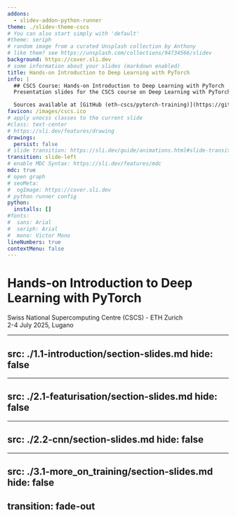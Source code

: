 ```yaml
---
addons:
  - slidev-addon-python-runner
theme: ./slidev-theme-cscs
# You can also start simply with 'default'
#theme: seriph
# random image from a curated Unsplash collection by Anthony
# like them? see https://unsplash.com/collections/94734566/slidev
background: https://cover.sli.dev
# some information about your slides (markdown enabled)
title: Hands-on Introduction to Deep Learning with PyTorch
info: |
  ## CSCS Course: Hands-on Introduction to Deep Learning with PyTorch
  Presentation slides for the CSCS course on Deep Learning with PyTorch.

  Sources available at [GitHub (eth-cscs/pytorch-training)](https://github.com/eth-cscs/pytorch-training)
favicon: /images/cscs.ico
# apply unocss classes to the current slide
#class: text-center
# https://sli.dev/features/drawing
drawings:
  persist: false
# slide transition: https://sli.dev/guide/animations.html#slide-transitions
transition: slide-left
# enable MDC Syntax: https://sli.dev/features/mdc
mdc: true
# open graph
# seoMeta:
#  ogImage: https://cover.sli.dev
# python runner config
python:
  installs: []
#fonts:
#  sans: Arial
#  seriph: Arial
#  mono: Victor Mono
lineNumbers: true
contextMenu: false
---
```


# Hands-on Introduction to Deep Learning with PyTorch

Swiss National Supercomputing Centre (CSCS) - ETH Zurich<br/>
2-4 July 2025, Lugano<br/>

<!--<div @click="$slidev.nav.next" class="mt-12 py-1" hover:bg="white op-10">-->
<!--  Press Space for next page <carbon:arrow-right />-->
<!--</div>-->

---
src: ./1.1-introduction/section-slides.md
hide: false
---

---
src: ./2.1-featurisation/section-slides.md
hide: false
---

---
src: ./2.2-cnn/section-slides.md
hide: false
---

---
src: ./3.1-more_on_training/section-slides.md
hide: false
---

transition: fade-out
---

